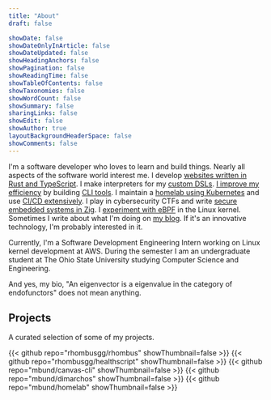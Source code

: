 ```yaml
---
title: "About"
draft: false

showDate: false
showDateOnlyInArticle: false
showDateUpdated: false
showHeadingAnchors: false
showPagination: false
showReadingTime: false
showTableOfContents: false
showTaxonomies: false
showWordCount: false
showSummary: false
sharingLinks: false
showEdit: false
showAuthor: true
layoutBackgroundHeaderSpace: false
showComments: false
---
```


I'm a software developer who loves to learn and build things. Nearly all aspects of the software world interest me. I develop [websites written in Rust and TypeScript](https://github.com/rhombusgg/rhombus). I make interpreters for my [custom DSLs](https://crates.io/crates/healthscript). [I improve my efficiency](/posts/cicd-for-university) by building [CLI tools](https://crates.io/crates/canvas-cli). I maintain a [homelab using Kubernetes](/posts/homelab) and use [CI/CD extensively](/posts/advanced-github). I play in cybersecurity CTFs and write [secure embedded systems in Zig](https://github.com/OSU-embedded-security-club/ectf-osu-2025). I [experiment with eBPF](https://github.com/mbund/dimarchos) in the Linux kernel. Sometimes I write about what I'm doing on [my blog](/posts). If it's an innovative technology, I'm probably interested in it.

Currently, I'm a Software Development Engineering Intern working on Linux kernel development at AWS. During the semester I am an undergraduate student at The Ohio State University studying Computer Science and Engineering.

And yes, my bio, "An eigenvector is a eigenvalue in the category of endofunctors" does not mean anything.

## Projects

A curated selection of some of my projects.

<div class="flex flex-col gap-4">
{{< github repo="rhombusgg/rhombus" showThumbnail=false >}}
{{< github repo="rhombusgg/healthscript" showThumbnail=false >}}
{{< github repo="mbund/canvas-cli" showThumbnail=false >}}
{{< github repo="mbund/dimarchos" showThumbnail=false >}}
{{< github repo="mbund/homelab" showThumbnail=false >}}
</div>
